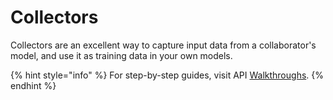 # Collectors

Collectors are an excellent way to capture input data from a collaborator's model, and use it as training data in your own models.

{% hint style="info" %}
For step-by-step guides, visit API [Walkthroughs]().
{% endhint %}


